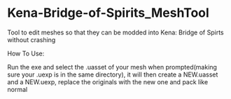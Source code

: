 # Kena-Bridge-of-Spirits_MeshTool
Tool to edit meshes so that they can be modded into Kena: Bridge of Spirts without crashing



How To Use:

Run the exe and select the .uasset of your mesh when prompted(making sure your .uexp is in the same directory), it will then create a NEW.uasset and a NEW.uexp, replace the originals with the new one and pack like normal
